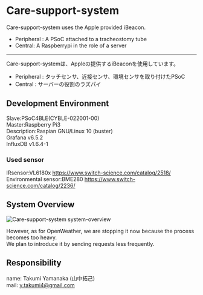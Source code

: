 # Care-support-system

Care-support-system uses the Apple provided iBeacon.

* Peripheral : A PSoC attached to a tracheostomy tube
* Central: A Raspberrypi in the role of a server

----------------------------------------------------------------

Care-support-systemは、Appleの提供するiBeaconを使用しています。

* Peripheral : タッチセンサ、近接センサ、環境センサを取り付けたPSoC
* Central : サーバーの役割のラズパイ

## Development Environment
Slave:PSoC4BLE(CYBLE-022001-00)  
Master:Raspberry Pi3  
Description:Raspian GNU/Linux 10 (buster)  
Grafana v6.5.2  
InfluxDB v1.6.4-1  

### Used sensor
IRsensor:VL6180x https://www.switch-science.com/catalog/2518/  
Environmental sensor:BME280 https://www.switch-science.com/catalog/2236/  

## System Overview
![Care-support-system system-overview](https://user-images.githubusercontent.com/66234583/105314958-f7f9d480-5c01-11eb-85c2-d883a3017011.png)

However, as for OpenWeather, we are stopping it now because the process becomes too heavy.  
We plan to introduce it by sending requests less frequently.

## Responsibility
name: Takumi Yamanaka (山中拓己)  
mail: y.takumi4@gmail.com